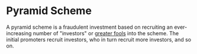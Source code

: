 # Pyramid Scheme

A pyramid scheme is a fraudulent investment based on recruiting an ever-increasing number of "investors" or [greater fools](greater-fool-theory.md) into the scheme. The initial promoters recruit investors, who in turn recruit more investors, and so on. 